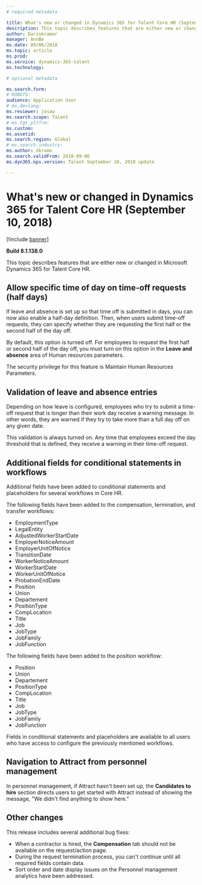 ```yaml
---
# required metadata

title: What's new or changed in Dynamics 365 for Talent Core HR (September 10, 2018)
description: This topic describes features that are either new or changed in Microsoft Dynamics 365 for Talent Core HR.
author: Darinkramer
manager: AnnBe
ms.date: 09/06/2018
ms.topic: article
ms.prod: 
ms.service: dynamics-365-talent
ms.technology: 

# optional metadata

ms.search.form: 
# ROBOTS: 
audience: Application User
# ms.devlang: 
ms.reviewer: josaw
ms.search.scope: Talent
# ms.tgt_pltfrm: 
ms.custom: 
ms.assetid: 
ms.search.region: Global
# ms.search.industry: 
ms.author: dkrame
ms.search.validFrom: 2018-09-06
ms.dyn365.ops.version: Talent September 10, 2018 update

---
```


# What's new or changed in Dynamics 365 for Talent Core HR (September 10, 2018)

[!include [banner](includes/banner.md)]

**Build 8.1.138.0**

This topic describes features that are either new or changed in Microsoft Dynamics 365 for Talent Core HR.

## Allow specific time of day on time-off requests (half days)

If leave and absence is set up so that time off is submitted in days, you can now also enable a half-day definition. Then, when users submit time-off requests, they can specify whether they are requesting the first half or the second half of the day off.

By default, this option is turned off. For employees to request the first half or second half of the day off, you must turn on this option in the **Leave and absence** area of Human resources parameters.

The security privilege for this feature is Maintain Human Resources Parameters.

## Validation of leave and absence entries

Depending on how leave is configured, employees who try to submit a time-off request that is longer than their work day receive a warning message. In other words, they are warned if they try to take more than a full day off on any given date.

This validation is always turned on. Any time that employees exceed the day threshold that is defined, they receive a warning in their time-off request.

## Additional fields for conditional statements in workflows

Additional fields have been added to conditional statements and placeholders for several workflows in Core HR.

The following fields have been added to the compensation, termination, and transfer workflows:

- EmploymentType
- LegalEntity
- AdjustedWorkerStartDate
- EmployerNoticeAmount
- EmployerUnitOfNotice
- TransitionDate
- WorkerNoticeAmount
- WorkerStartDate
- WorkerUnitOfNotice
- ProbationEndDate
- Position
- Union
- Departement
- PositionType
- CompLocation
- Title
- Job
- JobType
- JobFamily
- JobFunction

The following fields have been added to the position workflow:

- Position
- Union
- Departement
- PositionType
- CompLocation
- Title
- Job
- JobType
- JobFamily
- JobFunction

Fields in conditional statements and placeholders are available to all users who have access to configure the previously mentioned workflows.

## Navigation to Attract from personnel management

In personnel management, if Attract hasn't been set up, the **Candidates to hire** section directs users to get started with Attract instead of showing the message, "We didn't find anything to show here."

## Other changes

This release includes several additional bug fixes:

- When a contractor is hired, the **Compensation** tab should not be available on the request/action page.
- During the request termination process, you can't continue until all required fields contain data.
- Sort order and date display issues on the Personnel management analytics have been addressed.
